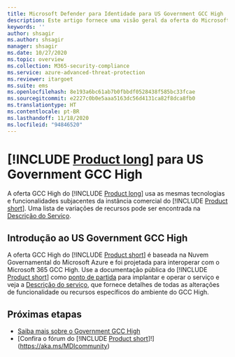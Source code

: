 ```yaml
---
title: Microsoft Defender para Identidade para US Government GCC High
description: Este artigo fornece uma visão geral da oferta do Microsoft Defender para Identidade para US Government GCC High.
keywords: ''
author: shsagir
ms.author: shsagir
manager: shsagir
ms.date: 10/27/2020
ms.topic: overview
ms.collection: M365-security-compliance
ms.service: azure-advanced-threat-protection
ms.reviewer: itargoet
ms.suite: ems
ms.openlocfilehash: 8e193a6bc61ab7b0fbbdf0528438f585bc33fcae
ms.sourcegitcommit: e2227c0b0e5aaa5163dc56d4131ca82f8dca8fb0
ms.translationtype: HT
ms.contentlocale: pt-BR
ms.lasthandoff: 11/18/2020
ms.locfileid: "94846520"
---
```

# <a name="product-long-for-us-government-gcc-high"></a>[!INCLUDE [Product long](includes/product-long.md)] para US Government GCC High

A oferta GCC High do [!INCLUDE [Product long](includes/product-long.md)] usa as mesmas tecnologias e funcionalidades subjacentes da instância comercial do [!INCLUDE [Product short](includes/product-short.md)]. Uma lista de variações de recursos pode ser encontrada na [Descrição do Serviço](/enterprise-mobility-security/solutions/ems-azure-atp-govt-service-description).

## <a name="get-started-with-us-government-gcc-high"></a>Introdução ao US Government GCC High

A oferta GCC High do [!INCLUDE [Product short](includes/product-short.md)] é baseada na Nuvem Governamental do Microsoft Azure e foi projetada para interoperar com o Microsoft 365 GCC High. Use a documentação pública do [!INCLUDE [Product short](includes/product-short.md)] como [ponto de partida](install-step1.md) para implantar e operar o serviço e veja a [Descrição do serviço](/enterprise-mobility-security/solutions/ems-azure-atp-govt-service-description), que fornece detalhes de todas as alterações de funcionalidade ou recursos específicos do ambiente do GCC High.  

## <a name="next-steps"></a>Próximas etapas

- [Saiba mais sobre o Government GCC High](/enterprise-mobility-security/solutions/ems-azure-atp-govt-service-description)
- [Confira o fórum do [!INCLUDE [Product short](includes/product-short.md)]!](https://aka.ms/MDIcommunity)
